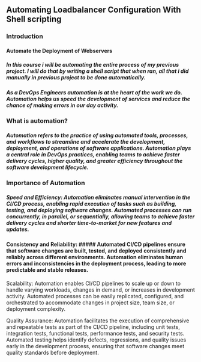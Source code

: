 
## Automating Loadbalancer Configuration With Shell scripting

### Introduction

#### Automate the Deployment of Webservers

#####   In this course i will be automating the entire process of my previous project. I will do that by writing a shell script that when ran, all that i did manually in previous project to be done automatically.

##### As a DevOps Engineers automation is at the heart of the work we do. Automation helps us speed the development of services and reduce the chance of making errors in our day activity.

### What is automation?

#####   Automation refers to the practice of using automated tools, processes, and workflows to streamline and accelerate the development, deployment, and operations of software applications. Automation plays a central role in DevOps practices, enabling teams to achieve faster delivery cycles, higher quality, and greater efficiency throughout the software development lifecycle.

###  Importance of Automation

#####    Speed and Efficiency: Automation eliminates manual intervention in the CI/CD process, enabling rapid execution of tasks such as building, testing, and deploying software changes. Automated processes can run concurrently, in parallel, or sequentially, allowing teams to achieve faster delivery cycles and shorter time-to-market for new features and updates.

####  Consistency and Reliability:  #####    Automated CI/CD pipelines ensure that software changes are built, tested, and deployed consistently and reliably across different environments. Automation eliminates human errors and inconsistencies in the deployment process, leading to more predictable and stable releases.

Scalability: Automation enables CI/CD pipelines to scale up or down to handle varying workloads, changes in demand, or increases in development activity. Automated processes can be easily replicated, configured, and orchestrated to accommodate changes in project size, team size, or deployment complexity.

Quality Assurance: Automation facilitates the execution of comprehensive and repeatable tests as part of the CI/CD pipeline, including unit tests, integration tests, functional tests, performance tests, and security tests. Automated testing helps identify defects, regressions, and quality issues early in the development process, ensuring that software changes meet quality standards before deployment.
